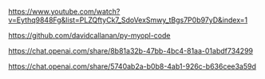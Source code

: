 https://www.youtube.com/watch?v=Eythq9848Fg&list=PLZQftyCk7_SdoVexSmwy_tBgs7P0b97yD&index=1


https://github.com/davidcallanan/py-myopl-code

https://chat.openai.com/share/8b81a32b-47bb-4bc4-81aa-01abdf734299

https://chat.openai.com/share/5740ab2a-b0b8-4ab1-926c-b636cee3a59d